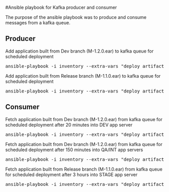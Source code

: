 #Ansible playbook for Kafka producer and consumer

The purpose of the ansible playbook was to produce and consume messages from a kafka queue. 

## Producer
Add application built from Dev branch (M-1.2.0.ear) to kafka queue for scheduled deployment
<pre>ansible-playbook -i inventory --extra-vars "deploy_artifact_name=M deploy_artifact_version=1.2.0 deploy_artifact_ext=ear" jpk-producer.yml</pre>
Add application built from Release branch (M-1.1.0.ear) to kafka queue for scheduled deployment
<pre>ansible-playbook -i inventory --extra-vars "deploy_artifact_name=M deploy_artifact_version=1.1.0 deploy_artifact_ext=ear" jpk-producer.yml</pre>
## Consumer
Fetch application built from Dev branch (M-1.2.0.ear) from kafka queue for scheduled deployment after 20 minutes into DEV app server
<pre>ansible-playbook -i inventory --extra-vars "deploy_artifact_name=M deploy_artifact_version=1.2.0 deploy_artifact_ext=ear schedule_count=20 schedule_units=minutes" --limit kafkaclientdev jpk-consumer.yml</pre>
Fetch application built from Dev branch (M-1.2.0.ear) from kafka queue for scheduled deployment after 150 minutes into QA/INT app servers
<pre>ansible-playbook -i inventory --extra-vars "deploy_artifact_name=M deploy_artifact_version=1.2.0 deploy_artifact_ext=ear schedule_count=150 schedule_units=minutes" --limit kafkaclientqa,kafkaclientint jpk-consumer.yml</pre>
Fetch application built from Release branch (M-1.1.0.ear) from kafka queue for scheduled deployment after 3 hours into STAGE app server
<pre>ansible-playbook -i inventory --extra-vars "deploy_artifact_name=M deploy_artifact_version=1.1.0 deploy_artifact_ext=ear schedule_count=3 schedule_units=hours" --limit kafkaclientstage jpk-consumer.yml</pre>
